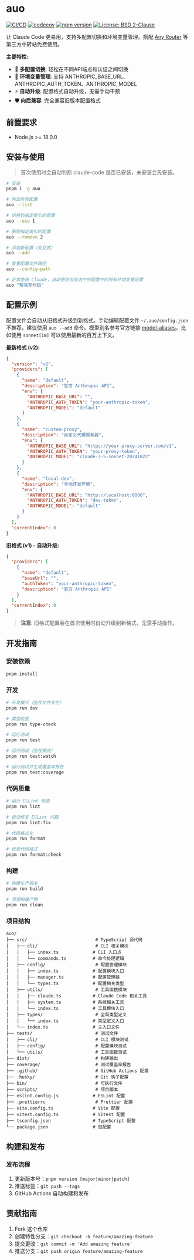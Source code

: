 # auo

[![CI/CD](https://github.com/millylee/auo/actions/workflows/ci.yml/badge.svg)](https://github.com/millylee/auo/actions/workflows/ci.yml)
[![codecov](https://codecov.io/gh/millylee/auo/branch/main/graph/badge.svg)](https://codecov.io/gh/millylee/auo)
[![npm version](https://badge.fury.io/js/auo.svg)](https://badge.fury.io/js/auo)
[![License: BSD 2-Clause](https://img.shields.io/badge/License-BSD%202--Clause-blue.svg)](https://opensource.org/license/bsd-2-clause)

让 Claude Code 更易用，支持多配置切换和环境变量管理。搭配 [Any Router](https://github.com/millylee/anyrouter-check-in) 等第三方中转站免费使用。

**主要特性:**

- 🔄 **多配置切换**: 轻松在不同API端点和认证之间切换
- 🔧 **环境变量管理**: 支持 ANTHROPIC_BASE_URL、ANTHROPIC_AUTH_TOKEN、ANTHROPIC_MODEL
- ⚡ **自动升级**: 配置格式自动升级，无需手动干预
- 🛡️ **向后兼容**: 完全兼容旧版本配置格式

## 前置要求

- Node.js >= 18.0.0

## 安装与使用

> 首次使用时会自动判断 claude-code 是否已安装，未安装会先安装。

```bash
# 安装
pnpm i -g auo

# 列出所有配置
auo --list

# 切换到指定索引的配置
auo --use 1

# 删除指定索引的配置
auo --remove 2

# 添加新配置（交互式）
auo --add

# 查看配置文件路径
auo --config-path

# 正常使用 Claude，自动使用当前选中的配置中的所有环境变量设置
auo "帮我写代码"
```

## 配置示例

配置文件会自动从旧格式升级到新格式。手动编辑配置文件 `~/.auo/config.json` 不推荐，建议使用 `auo --add` 命令。模型别名参考官方链接 [model-aliases](https://docs.anthropic.com/en/docs/claude-code/model-config#model-aliases)，比如使用 `sonnet[1m]` 可以使用最新的百万上下文。

**最新格式 (v2):**

```json
{
  "version": "v2",
  "providers": [
    {
      "name": "default",
      "description": "官方 Anthropic API",
      "env": {
        "ANTHROPIC_BASE_URL": "",
        "ANTHROPIC_AUTH_TOKEN": "your-anthropic-token",
        "ANTHROPIC_MODEL": "default"
      }
    },
    {
      "name": "custom-proxy",
      "description": "自定义代理服务器",
      "env": {
        "ANTHROPIC_BASE_URL": "https://your-proxy-server.com/v1",
        "ANTHROPIC_AUTH_TOKEN": "your-proxy-token",
        "ANTHROPIC_MODEL": "claude-3-5-sonnet-20241022"
      }
    },
    {
      "name": "local-dev",
      "description": "本地开发环境",
      "env": {
        "ANTHROPIC_BASE_URL": "http://localhost:8000",
        "ANTHROPIC_AUTH_TOKEN": "dev-token",
        "ANTHROPIC_MODEL": "default"
      }
    }
  ],
  "currentIndex": 0
}
```

**旧格式 (v1) - 自动升级:**

```json
{
  "providers": [
    {
      "name": "default",
      "baseUrl": "",
      "authToken": "your-anthropic-token",
      "description": "官方 Anthropic API"
    }
  ],
  "currentIndex": 0
}
```

> **注意**: 旧格式配置会在首次使用时自动升级到新格式，无需手动操作。

## 开发指南

### 安装依赖

```bash
pnpm install
```

### 开发

```bash
# 开发模式（监视文件变化）
pnpm run dev

# 类型检查
pnpm run type-check

# 运行测试
pnpm run test

# 运行测试（监视模式）
pnpm run test:watch

# 运行测试并生成覆盖率报告
pnpm run test:coverage
```

### 代码质量

```bash
# 运行 ESLint 检查
pnpm run lint

# 自动修复 ESLint 问题
pnpm run lint:fix

# 代码格式化
pnpm run format

# 检查代码格式
pnpm run format:check
```

### 构建

```bash
# 构建生产版本
pnpm run build

# 清理构建产物
pnpm run clean
```

### 项目结构

```
auo/
├── src/                          # TypeScript 源代码
│   ├── cli/                      # CLI 相关模块
│   │   ├── index.ts             # CLI 入口点
│   │   └── commands.ts          # 命令处理逻辑
│   ├── config/                   # 配置管理模块
│   │   ├── index.ts             # 配置模块入口
│   │   ├── manager.ts           # 配置管理器
│   │   └── types.ts             # 配置相关类型
│   ├── utils/                    # 工具函数模块
│   │   ├── claude.ts            # Claude Code 相关工具
│   │   ├── system.ts            # 系统相关工具
│   │   └── index.ts             # 工具模块入口
│   ├── types/                    # 全局类型定义
│   │   └── index.ts             # 类型定义入口
│   └── index.ts                 # 主入口文件
├── tests/                        # 测试文件
│   ├── cli/                      # CLI 模块测试
│   ├── config/                   # 配置模块测试
│   └── utils/                    # 工具函数测试
├── dist/                         # 构建输出
├── coverage/                     # 测试覆盖率报告
├── .github/                      # GitHub Actions 配置
├── .husky/                       # Git 钩子配置
├── bin/                          # 可执行文件
├── scripts/                      # 项目脚本
├── eslint.config.js             # ESLint 配置
├── .prettierrc                   # Prettier 配置
├── vite.config.ts               # Vite 配置
├── vitest.config.ts             # Vitest 配置
├── tsconfig.json                # TypeScript 配置
└── package.json                 # 包配置
```

## 构建和发布

### 发布流程

1. 更新版本号：`pnpm version [major|minor|patch]`
2. 推送标签：`git push --tags`
3. GitHub Actions 自动构建和发布

## 贡献指南

1. Fork 这个仓库
2. 创建特性分支：`git checkout -b feature/amazing-feature`
3. 提交更改：`git commit -m 'Add amazing feature'`
4. 推送分支：`git push origin feature/amazing-feature`
